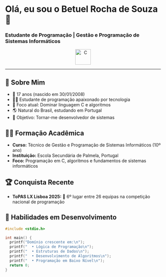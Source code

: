 # Olá, eu sou o Betuel Rocha de Souza 👋

### Estudante de Programação | Gestão e Programação de Sistemas Informáticos

<div align="center">
  <img src="https://cdn.jsdelivr.net/gh/devicons/devicon/icons/c/c-original.svg" alt="C" width="50" height="50"/>
</div>

---

## 👤 Sobre Mim
- 🎂 17 anos (nascido em 30/01/2008)
- 🧑‍💻 Estudante de programação apaixonado por tecnologia
- 🚀 Foco atual: Dominar linguagem C e algoritmos
- 🌎 Natural do Brasil, estudando em Portugal
- 🎯 Objetivo: Tornar-me desenvolvedor de sistemas

## 👨‍🎓 Formação Acadêmica
- **Curso:** Técnico de Gestão e Programação de Sistemas Informáticos (10º ano)  
- **Instituição:** Escola Secundária de Palmela, Portugal  
- **Foco:** Programação em C, algoritmos e fundamentos de sistemas informáticos

## 🏆 Conquista Recente
- **ToPAS LX Lisboa 2025:** 🥇 6º lugar entre 26 equipas na competição nacional de programação 

## 🧠 Habilidades em Desenvolvimento
```c
#include <stdio.h>

int main() {
  printf("Domínio crescente em:\n");
  printf("  • Lógica de Programação\n");
  printf("  • Estruturas de Dados\n");
  printf("  • Desenvolvimento de Algoritmos\n");
  printf("  • Programação em Baixo Nível\n");
  return 0;
}
